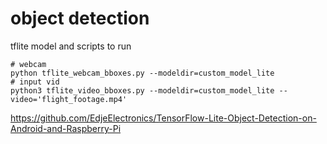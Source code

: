 # object detection
tflite model and scripts to run

```
# webcam
python tflite_webcam_bboxes.py --modeldir=custom_model_lite
# input vid
python3 tflite_video_bboxes.py --modeldir=custom_model_lite --video='flight_footage.mp4'
```

https://github.com/EdjeElectronics/TensorFlow-Lite-Object-Detection-on-Android-and-Raspberry-Pi
